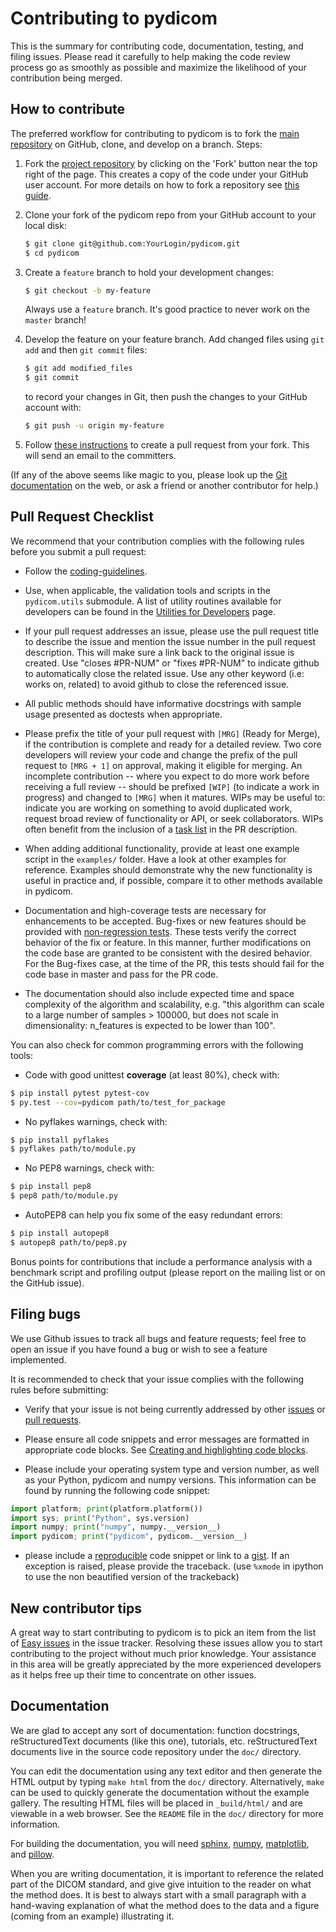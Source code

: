 
Contributing to pydicom
=======================

This is the summary for contributing code, documentation, testing, and filing
issues. Please read it carefully to help making the code review process go as
smoothly as possible and maximize the likelihood of your contribution being
merged.

How to contribute
-----------------

The preferred workflow for contributing to pydicom is to fork the
[main repository](https://github.com/pydicom/pydicom) on
GitHub, clone, and develop on a branch. Steps:

1. Fork the [project repository](https://github.com/pydicom/pydicom)
   by clicking on the 'Fork' button near the top right of the page. This creates
   a copy of the code under your GitHub user account. For more details on
   how to fork a repository see [this guide](https://help.github.com/articles/fork-a-repo/).

2. Clone your fork of the pydicom repo from your GitHub account to your local disk:

   ```bash
   $ git clone git@github.com:YourLogin/pydicom.git
   $ cd pydicom
   ```

3. Create a ``feature`` branch to hold your development changes:

   ```bash
   $ git checkout -b my-feature
   ```

   Always use a ``feature`` branch. It's good practice to never work on the ``master`` branch!

4. Develop the feature on your feature branch. Add changed files using ``git add`` and then ``git commit`` files:

   ```bash
   $ git add modified_files
   $ git commit
   ```

   to record your changes in Git, then push the changes to your GitHub account with:

   ```bash
   $ git push -u origin my-feature
   ```

5. Follow [these instructions](https://help.github.com/articles/creating-a-pull-request-from-a-fork)
to create a pull request from your fork. This will send an email to the committers.

(If any of the above seems like magic to you, please look up the
[Git documentation](https://git-scm.com/documentation) on the web, or ask a friend or another contributor for help.)

Pull Request Checklist
----------------------

We recommend that your contribution complies with the following rules before you
submit a pull request:

-  Follow the
   [coding-guidelines](http://pydicom.org/dev/developers/contributing.html#coding-guidelines).

-  Use, when applicable, the validation tools and scripts in the
   `pydicom.utils` submodule.  A list of utility routines available
   for developers can be found in the
   [Utilities for Developers](http://pydicom.org/dev/developers/utilities.html#developers-utils)
   page.

-  If your pull request addresses an issue, please use the pull request title to
   describe the issue and mention the issue number in the pull request
   description. This will make sure a link back to the original issue is
   created. Use "closes #PR-NUM" or "fixes #PR-NUM" to indicate github to
   automatically close the related issue. Use any other keyword (i.e: works on,
   related) to avoid github to close the referenced issue.

-  All public methods should have informative docstrings with sample
   usage presented as doctests when appropriate.

-  Please prefix the title of your pull request with `[MRG]` (Ready for Merge),
   if the contribution is complete and ready for a detailed review. Two core
   developers will review your code and change the prefix of the pull request to
   `[MRG + 1]` on approval, making it eligible for merging. An incomplete
   contribution -- where you expect to do more work before receiving a full
   review -- should be prefixed `[WIP]` (to indicate a work in progress) and
   changed to `[MRG]` when it matures. WIPs may be useful to: indicate you are
   working on something to avoid duplicated work, request broad review of
   functionality or API, or seek collaborators. WIPs often benefit from the
   inclusion of a
   [task list](https://github.com/blog/1375-task-lists-in-gfm-issues-pulls-comments)
   in the PR description.

-  When adding additional functionality, provide at least one
   example script in the ``examples/`` folder. Have a look at other
   examples for reference. Examples should demonstrate why the new
   functionality is useful in practice and, if possible, compare it
   to other methods available in pydicom.

-  Documentation and high-coverage tests are necessary for enhancements to be
   accepted. Bug-fixes or new features should be provided with 
   [non-regression tests](https://en.wikipedia.org/wiki/Non-regression_testing).
   These tests verify the correct behavior of the fix or feature. In this
   manner, further modifications on the code base are granted to be consistent
   with the desired behavior.
   For the Bug-fixes case, at the time of the PR, this tests should fail for
   the code base in master and pass for the PR code.

-  The documentation should also include expected time and space
   complexity of the algorithm and scalability, e.g. "this algorithm
   can scale to a large number of samples > 100000, but does not
   scale in dimensionality: n_features is expected to be lower than
   100".

You can also check for common programming errors with the following
tools:

-  Code with good unittest **coverage** (at least 80%), check with:

  ```bash
  $ pip install pytest pytest-cov
  $ py.test --cov=pydicom path/to/test_for_package
  ```

-  No pyflakes warnings, check with:

  ```bash
  $ pip install pyflakes
  $ pyflakes path/to/module.py
  ```

-  No PEP8 warnings, check with:

  ```bash
  $ pip install pep8
  $ pep8 path/to/module.py
  ```

-  AutoPEP8 can help you fix some of the easy redundant errors:

  ```bash
  $ pip install autopep8
  $ autopep8 path/to/pep8.py
  ```

Bonus points for contributions that include a performance analysis with
a benchmark script and profiling output (please report on the mailing
list or on the GitHub issue).

Filing bugs
-----------
We use Github issues to track all bugs and feature requests; feel free to
open an issue if you have found a bug or wish to see a feature implemented.

It is recommended to check that your issue complies with the
following rules before submitting:

-  Verify that your issue is not being currently addressed by other
   [issues](https://github.com/pydicom/pydicom/issues?q=)
   or [pull requests](https://github.com/pydicom/pydicom/pulls?q=).

-  Please ensure all code snippets and error messages are formatted in
   appropriate code blocks.
   See [Creating and highlighting code blocks](https://help.github.com/articles/creating-and-highlighting-code-blocks).

-  Please include your operating system type and version number, as well
   as your Python, pydicom and numpy versions. This information
   can be found by running the following code snippet:

  ```python
  import platform; print(platform.platform())
  import sys; print("Python", sys.version)
  import numpy; print("numpy", numpy.__version__)
  import pydicom; print("pydicom", pydicom.__version__)
  ```

-  please include a [reproducible](http://stackoverflow.com/help/mcve) code
   snippet or link to a [gist](https://gist.github.com). If an exception is
   raised, please provide the traceback. (use `%xmode` in ipython to use the
   non beautified version of the trackeback)


New contributor tips
--------------------

A great way to start contributing to pydicom is to pick an item
from the list of [Easy issues](https://github.com/pydicom/pydicom/issues?labels=Easy)
in the issue tracker. Resolving these issues allow you to start
contributing to the project without much prior knowledge. Your
assistance in this area will be greatly appreciated by the more
experienced developers as it helps free up their time to concentrate on
other issues.

Documentation
-------------

We are glad to accept any sort of documentation: function docstrings,
reStructuredText documents (like this one), tutorials, etc.
reStructuredText documents live in the source code repository under the
``doc/`` directory.

You can edit the documentation using any text editor and then generate
the HTML output by typing ``make html`` from the ``doc/`` directory.
Alternatively, ``make`` can be used to quickly generate the
documentation without the example gallery. The resulting HTML files will
be placed in ``_build/html/`` and are viewable in a web browser. See the
``README`` file in the ``doc/`` directory for more information.

For building the documentation, you will need
[sphinx](http://sphinx.pocoo.org/),
[numpy](http://numpy.org/),
[matplotlib](http://matplotlib.org/), and
[pillow](http://pillow.readthedocs.io/en/latest/).

When you are writing documentation, it is important to reference the related
part of the DICOM standard, and give give intuition to the reader on what the
method does. It is best to always start with a small paragraph with a
hand-waving explanation of what the method does to the data and a figure (coming
from an example) illustrating it.
